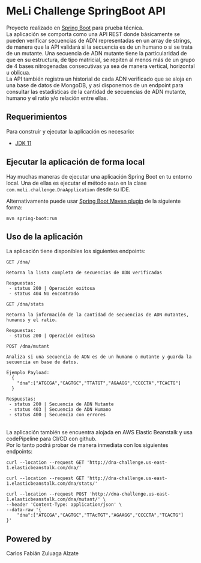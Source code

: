 # MeLi Challenge SpringBoot API

Proyecto realizado en [Spring Boot](http://projects.spring.io/spring-boot/) para prueba técnica.<br>
La aplicación se comporta como una API REST donde básicamente se pueden verificar secuencias de ADN representadas en un array de strings, de manera que la API validará si la secuencia es de un humano o si se trata de un mutante. Una secuencia de ADN mutante tiene la particularidad de que en su estructura, de tipo matricial, se repiten al menos más de un grupo de 4 bases nitrogenadas consecutivas ya sea de manera vertical, horizontal u oblicua. <br>
La API también registra un historial de cada ADN verificado que se aloja en una base de datos de MongoDB, y así disponemos de un endpoint para consultar las estadísticas de la cantidad de secuencias de ADN mutante, humano y el ratio y/o relación entre ellas.

## Requerimientos

Para construir y ejecutar la aplicación es necesario:

- [JDK 11](https://www.oracle.com/java/technologies/javase/jdk11-archive-downloads.html)

## Ejecutar la aplicación de forma local

Hay muchas maneras de ejecutar una aplicación Spring Boot en tu entorno local. Una de ellas es ejecutar el método `main` en la clase `com.meli.challenge.DnaApplication` desde su IDE.

Alternativamente puede usar [Spring Boot Maven plugin](https://docs.spring.io/spring-boot/docs/current/reference/html/build-tool-plugins-maven-plugin.html) de la siguiente forma:

```shell
mvn spring-boot:run
```

## Uso de la aplicación

La aplicación tiene disponibles los siguientes endpoints:

```shell
GET /dna/

Retorna la lista completa de secuencias de ADN verificadas

Respuestas: 
 - status 200 | Operación exitosa
 - status 404 No encontrado
```

```shell
GET /dna/stats

Retorna la información de la cantidad de secuencias de ADN mutantes, humanos y el ratio.

Respuestas: 
 - status 200 | Operación exitosa
```

```shell
POST /dna/mutant

Analiza si una secuencia de ADN es de un humano o mutante y guarda la secuencia en base de datos.

Ejemplo Payload:
  {
    "dna":["ATGCGA","CAGTGC","TTATGT","AGAAGG","CCCCTA","TCACTG"]
  } 

Respuestas: 
 - status 200 | Secuencia de ADN Mutante
 - status 403 | Secuencia de ADN Humano
 - status 400 | Secuencia con errores
```
<br>
La aplicación también se encuentra alojada en AWS Elastic Beanstalk y usa codePipeline para CI/CD con github. <br>
Por lo tanto podrá probar de manera inmediata con los siguientes endpoints:

```shell
curl --location --request GET 'http://dna-challenge.us-east-1.elasticbeanstalk.com/dna/'

curl --location --request GET 'http://dna-challenge.us-east-1.elasticbeanstalk.com/dna/stats/'

curl --location --request POST 'http://dna-challenge.us-east-1.elasticbeanstalk.com/dna/mutant/' \
--header 'Content-Type: application/json' \
--data-raw '{
    "dna":["ATGCGA","CAGTGC","TTAcTGT","AGAAGG","CCCCTA","TCACTG"]
}'
```


## Powered by
Carlos Fabián Zuluaga Alzate

